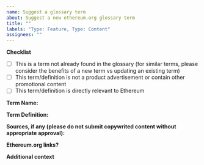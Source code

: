 ```yaml
---
name: Suggest a glossary term
about: Suggest a new ethereum.org glossary term
title: ""
labels: "Type: Feature, Type: Content"
assignees: ""
---
```


**Checklist**

- [ ] This is a term not already found in the glossary (for similar terms, please consider the benefits of a new term vs updating an existing term)
- [ ] This term/definition is not a product advertisement or contain other promotional content
- [ ] This term/definition is directly relevant to Ethereum

**Term Name:**

<!-- Name of new term -->

**Term Definition:**

<!-- Definition of new term -->

**Sources, if any (please do not submit copywrited content without appropriate approval):**

<!-- Please list any sources utilized -->

**Ethereum.org links?**

<!-- If appropriate/available, please suggest an internal ethereum.org link that would expand someones learning of this term -->

**Additional context**

<!-- Add any other context or screenshots about the feature request here. -->
